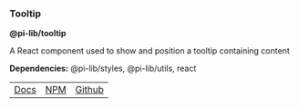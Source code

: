 ### Tooltip

**@pi-lib/tooltip**

A React component used to show and position a tooltip containing content

**Dependencies:** @pi-lib/styles, @pi-lib/utils, react

<table>
  <tbody>
    <tr>
      <td><a href="https://pi.lance-taylor.com/?path=/docs/atoms-ui-tooltip" target="_blank">Docs</a></td>
      <td><a href="https://www.npmjs.com/package/@pi-lib/tooltip?activeTab=readme" target="_blank">NPM</a></td>
      <td><a href="https://github.com/lancerael/pi/tree/main/src/components/atoms/ui/Tooltip" target="_blank">Github</a></td>
    </tr>
  </tbody>
</table>
